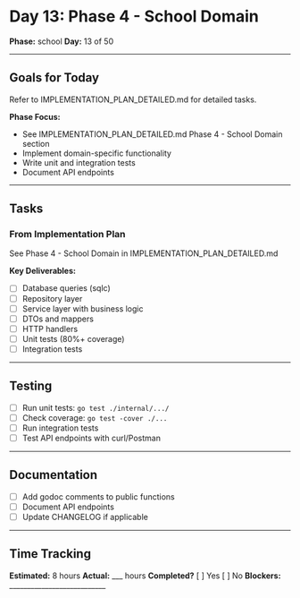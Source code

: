 # Day 13: Phase 4 - School Domain

**Phase:** school
**Day:** 13 of 50

---

## Goals for Today

Refer to IMPLEMENTATION_PLAN_DETAILED.md for detailed tasks.

**Phase Focus:**
- See IMPLEMENTATION_PLAN_DETAILED.md Phase 4 - School Domain section
- Implement domain-specific functionality
- Write unit and integration tests
- Document API endpoints

---

## Tasks

### From Implementation Plan
See Phase 4 - School Domain in IMPLEMENTATION_PLAN_DETAILED.md

**Key Deliverables:**
- [ ] Database queries (sqlc)
- [ ] Repository layer
- [ ] Service layer with business logic
- [ ] DTOs and mappers
- [ ] HTTP handlers
- [ ] Unit tests (80%+ coverage)
- [ ] Integration tests

---

## Testing
- [ ] Run unit tests: `go test ./internal/.../`
- [ ] Check coverage: `go test -cover ./...`
- [ ] Run integration tests
- [ ] Test API endpoints with curl/Postman

---

## Documentation
- [ ] Add godoc comments to public functions
- [ ] Document API endpoints
- [ ] Update CHANGELOG if applicable

---

## Time Tracking
**Estimated:** 8 hours
**Actual:** ___ hours
**Completed?** [ ] Yes [ ] No
**Blockers:** ___________________________
